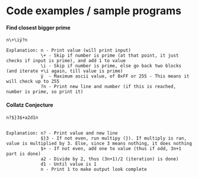 # Code examples / sample programs

#### Find closest bigger prime
    n\+\iÿ?n

    Explanation: n - Print value (will print input)
                 \+ - Skip if number is prime (at that point, it just checks if input is prime), and add 1 to value
                 \i - Skip if number is prime, else go back two blocks (and iterate +\i again, till value is prime)
                 ÿ  - Maximum ascii value, of 0xFF or 255 - This means it will check up to 255
                 ?n - Print new line and number (if this is reached, number is prime, so print it)

#### Collatz Conjecture

    n?$}3$+a2d1n
    
    
    Explanation: n? - Print value and new line
                 $}3 - If not even, run multipy (}). If multiply is ran, value is multiplied by 3. Else, since 3 means nothing, it does nothing
                 $+ - If not even, add one to value (thus if odd, 3n+1 part is done)
                 a2 - Divide by 2, thus (3n+1)/2 (iteration) is done)
                 d1 - Until value is 1
                 n - Print 1 to make output look complete
